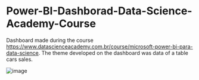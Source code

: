 # Power-BI-Dashborad-Data-Science-Academy-Course
Dashboard made during the course https://www.datascienceacademy.com.br/course/microsoft-power-bi-para-data-science. The theme developed on the dashboard was data of a table cars sales.

![image](https://user-images.githubusercontent.com/114714846/193187873-d941db6d-61ff-4153-9347-f67d4b534e83.png)
